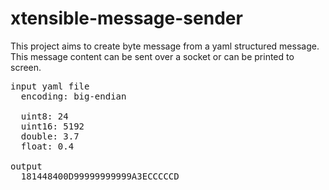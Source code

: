 # xtensible-message-sender
This project aims to create byte message from a yaml structured message. This message content can be sent over a socket or can be printed to screen.

<pre>
input yaml file
  encoding: big-endian
 
  uint8: 24
  uint16: 5192
  double: 3.7
  float: 0.4
  
output
  181448400D99999999999A3ECCCCCD
</pre>
